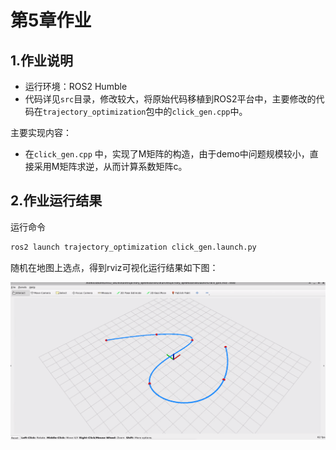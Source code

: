 # 第5章作业

## 1.作业说明

* 运行环境：ROS2 Humble
* 代码详见`src`目录，修改较大，将原始代码移植到ROS2平台中，主要修改的代码在`trajectory_optimization`包中的`click_gen.cpp`中。

主要实现内容：

* 在`click_gen.cpp` 中，实现了M矩阵的构造，由于demo中问题规模较小，直接采用M矩阵求逆，从而计算系数矩阵c。

## 2.作业运行结果

运行命令

```bash
ros2 launch trajectory_optimization click_gen.launch.py
```

随机在地图上选点，得到rviz可视化运行结果如下图：

![](result.png)

